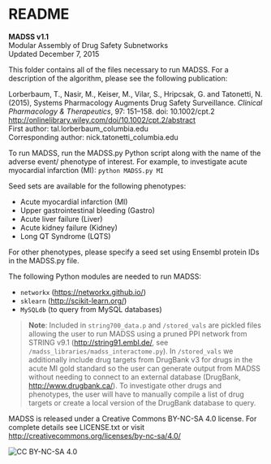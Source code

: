 # README

**MADSS v1.1**  
Modular Assembly of Drug Safety Subnetworks  
Updated December 7, 2015

This folder contains all of the files necessary to run MADSS. For a description of the algorithm, please see the following publication:

Lorberbaum, T., Nasir, M., Keiser, M., Vilar, S., Hripcsak, G. and Tatonetti, N. (2015), Systems Pharmacology Augments Drug Safety Surveillance. *Clinical Pharmacology & Therapeutics*, 97: 151–158. doi: 10.1002/cpt.2
http://onlinelibrary.wiley.com/doi/10.1002/cpt.2/abstract  
First author: tal.lorberbaum_columbia.edu  
Corresponding author: nick.tatonetti_columbia.edu

To run MADSS, run the MADSS.py Python script along with the name of the adverse event/ phenotype of interest. For example, to investigate acute myocardial infarction (MI):
`python MADSS.py MI`

Seed sets are available for the following phenotypes:
- Acute myocardial infarction (MI)
- Upper gastrointestinal bleeding (Gastro)
- Acute liver failure (Liver)
- Acute kidney failure (Kidney)
- Long QT Syndrome (LQTS)

For other phenotypes, please specify a seed set using Ensembl protein IDs in the MADSS.py file.

The following Python modules are needed to run MADSS:
- `networkx` (https://networkx.github.io/)
- `sklearn` (http://scikit-learn.org/)
- `MySQLdb` (to query from MySQL databases)


> **Note**: Included in `string700_data.p` and `/stored_vals` are pickled files allowing the user to run MADSS using a pruned PPI network from STRING v9.1 (http://string91.embl.de/, see `/madss_libraries/madss_interactome.py`). In `/stored_vals` we additionally include drug targets from DrugBank v3 for drugs in the acute MI gold standard so the user can generate output from MADSS without needing to connect to an external database (DrugBank, http://www.drugbank.ca/). To investigate other drugs and phenotypes, the user will have to manually compile a list of drug targets or create a local version of the DrugBank database to query.

MADSS is released under a Creative Commons BY-NC-SA 4.0 license. For complete details see LICENSE.txt or visit http://creativecommons.org/licenses/by-nc-sa/4.0/

![CC BY-NC-SA 4.0](https://upload.wikimedia.org/wikipedia/commons/thumb/1/12/Cc-by-nc-sa_icon.svg/100px-Cc-by-nc-sa_icon.svg.png)